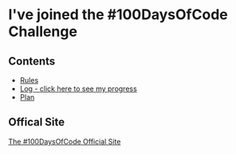 # I've joined the #100DaysOfCode Challenge

## Contents

- [Rules](rules.md)
- [Log - click here to see my progress](log.md)
- [Plan](plan.md)

## Offical Site

[The #100DaysOfCode Official Site](http://100daysofcode.com/)
